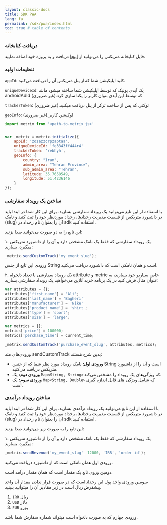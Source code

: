 ```yaml
---
layout: classic-docs
title: SDK PWA
lang: fa
permalink: /sdk/pwa/index.html
toc: true # table of contents
---
```



### دریافت کتابخانه
فایل کتابخانه متریکس را می‌توانید از [اینجا](https://github.com/metrixorg/MetrixSDK-Web/raw/master/dist/metrix.js) دریافت و به پروژه خود اضافه نمایید.

### تنظیمات اولیه

`appId`: کلید اپلیکیشن شما که از پنل متریکس آن را دریافت می‌کنید.

`uniqueDeviceId`: یک آیدی یونیک که توسط اپلیکیشن شما ساخته میشود مانند androidAdId که توسط این آیدی بتوان کاربر را یکتا سازی کرد.(غیر ضروری)

`trackerToken`: توکنی که پس از ساخت ترکر از پنل دریافت میکنید.(غیر ضروری)

`geoInfo`: لوکیشن کاربر.(غیر ضروری)

```javascript
import metrix from '<path-to-metrix.js>'


var _metrix = metrix.initialize({
	appId: 'zozazzcrpzaptaa',
	uniqueDeviceId: 'fe3343ff444r4',
	trackerToken: 'rebhyh',
	geoInfo: {
		country: "Iran",
		admin_area: "Tehran Province",
		sub_admin_area: "Tehran",
		latitude: 35.7658549,
		longitude: 51.4236146
	}
});
```
 
### ساختن یک رویداد سفارشی

با استفاده از این تابع می‌توانید یک رویداد سفارشی بسازید. برای این کار شما در ابتدا باید در داشبورد متریکس از قسمت مدیریت رخدادها، رخداد موردنظر خود را ثبت کنید و نامک (slug) آن را بعنوان نام رخداد در sdk استفاده کنید.

این تابع را به دو صورت می‌توانید صدا بزنید:

۱. یک رویداد سفارشی که فقط یک نامک مشخص دارد و آن را از داشبورد متریکس میگیرد، بسازید:

```javascript
_metrix.sendCustomTrack('my_event_slug');
```

ورودی این تابع از جنس String است و همان نامکی است که داشبورد دریافت می‌کنید.

۲. یک رویداد سفارشی با تعداد دلخواه attribute و metric خاص سناریو خود بسازید، به عنوان مثال فرض کنید در یک برنامه خرید آنلاین می‌خواهید یک رویداد سفارشی بسازید:

```javascript
var attributes = {};
attributes['first_name'] = 'Ali';
attributes['last_name'] = 'Bagheri';
attributes['manufacturer'] = 'Nike';
attributes['product_name'] = 'shirt';
attributes['type'] = 'sport';
attributes['size'] = 'large';

var metrics = {};
metrics['price'] = 100000;
metrics['perchase_time'] = current_time;

_metrix.sendCustomTrack('purchase_event_slug', attributes, metrics);
```

ورودی‌های متد sendCustomTrack بدین شرح هستند:

- **ورودی اول:** نامک رویداد مورد نظر شما که از جنس String است و آن را از داشبورد متریکس دریافت می‌کنید.
- **ورودی دوم:** یک `Map<String, String>` که ویژگی‌های یک رویداد را مشخص می‌کند.
- **ورودی سوم:** یک `Map<String, Double>` که شامل ویژگی های قابل اندازه گیری است.

### ساختن رویداد درآمدی

با استفاده از این تابع می‌توانید یک رویداد درآمدی بسازید. برای این کار شما در ابتدا باید در داشبورد متریکس از قسمت مدیریت رخدادها، رخداد موردنظر خود را ثبت کنید و نامک (slug) آن را بعنوان نام رخداد در sdk استفاده کنید.

این تابع را به صورت زیر می‌توانید صدا بزنید:

۱. یک رویداد سفارشی که فقط یک نامک مشخص دارد و آن را از داشبورد متریکس میگیرد، بسازید:

```javascript
_metrix.sendRevenue('my_event_slug', 12000, 'IRR', 'order id');
```

ورودی اول همان نامکی است که از داشبورد دریافت می‌کنید.

دومین وروی تابع یک مقدار است که همان مقدار درآمد است.

سومین ورودی واحد پول این رخداد است که در صورت قرار ندادن مقدار آن واحد پیشفرض ریال است در زیر مقادیر آن را میتوانید ببینید.

1. `IRR` ریال
2. `USD` دلار
3. `EUR` یورو

ورودی چهارم که به صورت دلخواه است میتواند شماره سفارش شما باشد.

